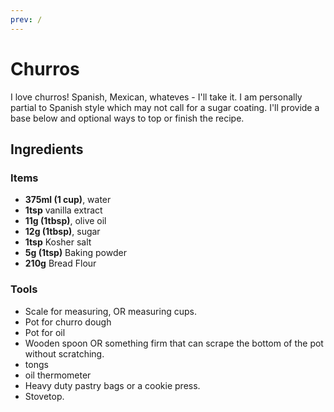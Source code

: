```yaml
---
prev: /
---
```


# Churros

I love churros! Spanish, Mexican, whateves - I'll take it. I am personally partial to Spanish style which may not call for a sugar coating. I'll provide a base below and optional ways to top or finish the recipe.

## Ingredients

### Items

* **375ml (1 cup)**, water
* **1tsp** vanilla extract
* **11g (1tbsp)**, olive oil
* **12g (1tbsp)**, sugar
* **1tsp** Kosher salt
* **5g (1tsp)** Baking powder
* **210g** Bread Flour

### Tools

* Scale for measuring, OR measuring cups.
* Pot for churro dough
* Pot for oil
* Wooden spoon OR something firm that can scrape the bottom of the pot without scratching.
* tongs
* oil thermometer
* Heavy duty pastry bags or a cookie press.
* Stovetop.
